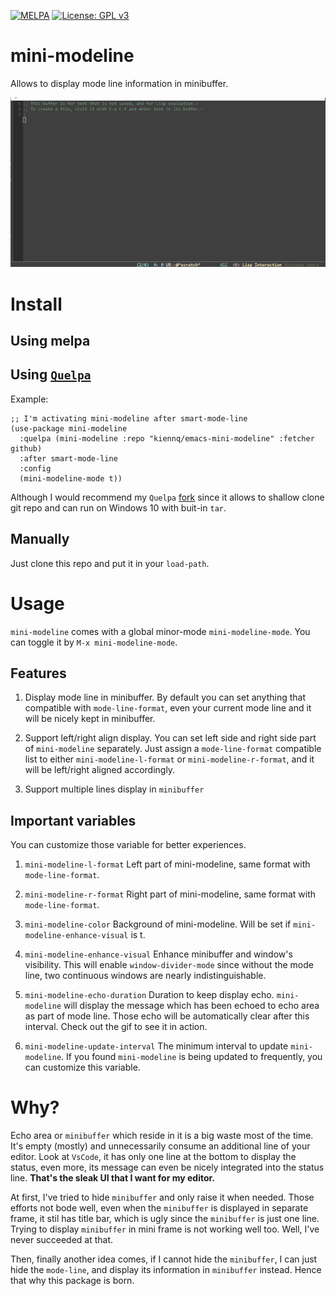 [![MELPA](https://melpa.org/packages/mini-modeline-badge.svg)](https://melpa.org/#/mini-modeline)
[![License: GPL v3](https://img.shields.io/badge/License-GPL%20v3-blue.svg)](https://www.gnu.org/licenses/gpl-3.0)

mini-modeline
============

Allows to display mode line information in minibuffer.

![mini-modeline in action](screenshots/mini-modeline.gif)

# Install
## Using melpa
## Using [`Quelpa`](https://framagit.org/steckerhalter/quelpa)

Example:

``` elisp
;; I'm activating mini-modeline after smart-mode-line
(use-package mini-modeline
  :quelpa (mini-modeline :repo "kiennq/emacs-mini-modeline" :fetcher github)
  :after smart-mode-line
  :config
  (mini-modeline-mode t))
```

Although I would recommend my `Quelpa` [fork](https://github.com/kiennq/quelpa) since it allows to shallow clone git repo and can run on Windows 10 with buit-in `tar`.

## Manually
Just clone this repo and put it in your `load-path`.

# Usage
`mini-modeline` comes with a global minor-mode `mini-modeline-mode`.
You can toggle it by `M-x mini-modeline-mode`.

## Features
1. Display mode line in minibuffer.
By default you can set anything that compatible with `mode-line-format`, even your current mode line and it will be nicely kept in minibuffer.

2. Support left/right align display.
You can set left side and right side part of `mini-modeline` separately.
Just assign a `mode-line-format` compatible list to either `mini-modeline-l-format` or `mini-modeline-r-format`, and it will be left/right aligned accordingly.

3. Support multiple lines display in `minibuffer`

## Important variables
You can customize those variable for better experiences.

1. `mini-modeline-l-format`
   Left part of mini-modeline, same format with `mode-line-format`.

2. `mini-modeline-r-format`
   Right part of mini-modeline, same format with `mode-line-format`.

3. `mini-modeline-color`
   Background of mini-modeline. Will be set if `mini-modeline-enhance-visual` is t.

4. `mini-modeline-enhance-visual`
   Enhance minibuffer and window's visibility. This will enable `window-divider-mode` since without the mode line, two continuous windows are nearly indistinguishable.

5. `mini-modeline-echo-duration`
   Duration to keep display echo. `mini-modeline` will display the message which has been echoed to echo area as part of mode line. Those echo will be automatically clear after this interval.
   Check out the gif to see it in action.

6. `mini-modeline-update-interval`
    The minimum interval to update `mini-modeline`.
   If you found `mini-modeline` is being updated to frequently, you can customize this variable.

# Why?

Echo area or `minibuffer` which reside in it is a big waste most of the time.
It's empty (mostly) and unnecessarily consume an additional line of your editor.
Look at `VsCode`, it has only one line at the bottom to display the status, even more, its message can even be nicely integrated into the status line.
**That's the sleak UI that I want for my editor.**

At first, I've tried to hide `minibuffer` and only raise it when needed.
Those efforts not bode well, even when the `minibuffer` is displayed in separate frame, it stil has title bar, which is ugly since the `minibuffer` is just one line.
Trying to display `minibuffer` in mini frame is not working well too. Well, I've never succeeded at that.

Then, finally another idea comes, if I cannot hide the `minibuffer`, I can just hide the `mode-line`, and display its information in `minibuffer` instead.
Hence that why this package is born.
